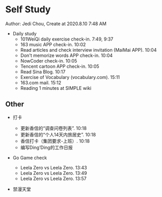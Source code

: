 # Self Study

Author: Jedi Chou, Create at 2020.8.10 7:48 AM

* Daily study
  * 101WeiQi daily exercise check-in. 7:49, 9:37
  * 163 music APP check-in. 10:02
  * Read articles and check interview invitation (MaiMai APP). 10:04
  * Don't memorize words APP check-in. 10:04
  * NowCoder check-in. 10:05
  * Tencent cartoon APP check-in. 10:05
  * Read Sina Blog. 10:17
  * Exercise of Vocabulary (vocabulary.com). 15:11
  * 163.com mail. 15:12
  * Reading 1 minutes at SIMPLE wiki

## Other

* 打卡
  * 更新香信的“调查问卷列表”. 10:18
  * 更新香信的“个人14天内旅居史”. 10:18
  * 香信打卡（集团要求-上班）. 10:18
  * 编写Ding’Ding的工作日报

* Go Game check
  * Leela Zero vs Leela Zero. 13:43
  * Leela Zero vs Leela Zero. 13:49
  * Leela Zero vs Leela Zero. 13:57

* 禁漫天堂
